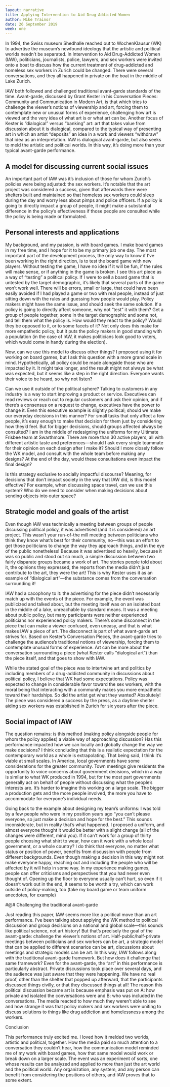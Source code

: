 ```yaml
---
layout: narrative
title: Applying Intervention to Aid Drug-Addicted Women
author: Mike Trainor
date: 26 September 2019
week: one
---
```


In 1994, the Swiss museum Shedhalle reached out to WochenKlausur (WK) to advertise the museum’s newfound ideology that the artistic and political worlds needn’t be separated.  In Intervention to Aid Drug-Addicted Women (IAW), politicians, journalists, police, lawyers, and sex workers were invited onto a boat to discuss how the current treatment of drug-addicted and homeless sex workers in Zurich could be changed.  There were several conversations, and they all happened in private on the boat in the middle of Lake Zurich.

IAW both followed and challenged traditional avant-garde standards of the time.  Avant-garde, discussed by Grant Kester in his Conversation Pieces: Community and Communication in Modern Art, is that which tries to challenge the viewer’s notions of viewership and art, forcing them to contemplate new or unusual forms of experience, challenging how art is viewed and the very idea of what art is or what art can be.  Another focus of Kester is “dialogical” versus “banking” art: art that takes value from discussion about it is dialogical, compared to the typical way of presenting art in which an artist “deposits” an idea in a work and viewers “withdraw” that idea as an interpretation.  IAW is dialogical avant-garde, but also seeks to meld the artistic and political worlds.  In this way, it’s doing more than your typical avant-garde performance.

## A model for discussing current social issues

An important part of IAW was it’s inclusion of those for whom Zurich’s policies were being adjusted: the sex workers.  It’s notable that the art project was considered a success, given that afterwards there were shelters built and maintained so that homeless sex workers could sleep during the day and worry less about pimps and police officers.  If a policy is going to directly impact a group of people, it might make a substantial difference in the policy’s effectiveness if those people are consulted while the policy is being made or formulated.

## Personal interests and applications

My background, and my passion, is with board games.  I make board games in my free time, and I hope for it to be my primary job one day.  The most important part of the development process, the only way to know if I’ve been working in the right direction, is to test the board game with new players.  Without testing the game, I have no idea if it will be fun, if the rules will make sense, or if anything in the game is broken.  I see this art piece as a way of “testing” a political policy.  If I were to sell a board game that is untested by the target demographic, it’s likely that several parts of the game won’t work well.  There will be errors, small or large, that could have been easily avoided if I had played a game or two with real people, instead of just sitting down with the rules and guessing how people would play.  Policy makers might have the same issue, and should seek the same solution.  If a policy is going to directly affect someone, why not “test” it with them?  Get a group of people together, some in the target demographic and some not, and tell them what the policy is.  How would they react to the policy?  Would they be opposed to it, or to some facets of it?  Not only does this make for more empathetic policy, but it puts the policy makers in good standing with a population (in the case of IAW, it makes politicians look good to voters, which would come in handy during the election).

Now, can we use this model to discuss other things?  I proposed using it for working on board games, but I ask this question with a more grand scale in mind.  Hypothetically, all policy could be made alongside those who are impacted by it.  It might take longer, and the result might not always be what was expected, but it seems like a step in the right direction.  Everyone wants their voice to be heard, so why not listen?

Can we use it outside of the political sphere?  Talking to customers in any industry is a way to start improving a product or service.  Executives can read reviews or reach out to regular customers and ask their opinion, and if there’s a consensus on a request to change, executives have the power to change it.  Even this executive example is slightly political; should we make our everyday decisions in this manner?  For small tasks that only affect a few people, it’s easy enough to make that decision for them just by considering how they’d feel.  But for bigger decisions, should groups affected always be consulted?  I am in the middle of redesigning the uniforms for my Ultimate Frisbee team at Swarthmore.  There are more than 30 active players, all with different artistic taste and preferences—should I ask every single teammate for their opinion on each design after I make it?  Should I more closely follow the WK model, and consult with the whole team before making any designs?  At the end of the day, would these consultations even impact the final design?

Is this strategy exclusive to socially impactful discourse?  Meaning, for decisions that don’t impact society in the way that IAW did, is this model effective?  For example, when discussing space travel, can we use this system?  Who do we need to consider when making decisions about sending objects into outer space?

## Strategic model and goals of the artist

Even though IAW was technically a meeting between groups of people discussing political policy, it was advertised (and it is considered) an art project.  This wasn’t your run-of-the mill meeting between politicians who think they know what’s best for their community, no—this was an effort to get those politicians to change the way they approach things, and in the eye of the public nonetheless!  Because it was advertised so heavily, because it was so public and stood out so much, a simple discussion between two fairly disparate groups became a work of art.  The stories people told about it, the opinions they expressed, the reports from the media didn’t just contribute to the art, they were the art!  This is why Kester uses it as an example of “dialogical art”—the substance comes from the conversation surrounding it!

IAW had a cacophony to it: the advertising for the piece didn’t necessarily match up with the events of the piece.  For example, the event was publicized and talked about, but the meeting itself was on an isolated boat in the middle of a lake, unreachable by standard means.  It was a meeting about public policy, but many participants were neither experienced politicians nor experienced policy makers.  There’s some disconnect in the piece that can make a viewer confused, even uneasy, and that is what makes IAW a piece of art.  The disconnect is part of what avant-garde art strives for.  Based on Kester’s Conversation Pieces, the avant-garde tries to challenge the audience’s traditional notions of viewership, forcing them to contemplate unusual forms of experience.  Art can be more about the conversation surrounding a piece (what Kester calls “dialogical art”) than the piece itself, and that goes to show with IAW.

While the stated goal of the piece was to intertwine art and politics by including members of a drug-addicted community in discussions about political policy, I believe that WK had some expectations.  Policy was expected to change in considerable favor toward the sex workers, with the moral being that interacting with a community makes you more empathetic toward their hardships.  So did the artist get what they wanted?  Absolutely!  The piece was considered a success by the press, as a daytime shelter aiding sex workers was established in Zurich for six years after the piece.

## Social impact of IAW

The question remains: is this method (making policy alongside people for whom the policy applies) a viable way of approaching discussion?  Has this performance impacted how we can locally and globally change the way we make decisions?  I think concluding that this is a realistic expectation for the contemporary world as a whole is extrapolating.  That being said, I think it’s viable at small scales.  In America, local governments have some considerations for the greater community.  Town meetings give residents the opportunity to voice concerns about government decisions, which in a way is similar to what WK produced in 1994, but for the most part governments generally act on behalf of people without discussing what the people’s interests are.  It’s harder to imagine this working on a large scale.  The bigger a production gets and the more people involved, the more you have to accommodate for everyone’s individual needs.

Going back to the example about designing my team’s uniforms: I was told by a few people who were in my position years ago “you can’t please everyone, so just make a decision and hope for the best.”  This sounds inconsiderate, but in reality that’s what happened.  I proposed a uniform, and almost everyone thought it would be better with a slight change (all of the changes were different, mind you).  If it can’t work for a group of thirty people choosing what shirt to wear, how can it work with a whole local government, or a whole country?  I do think that everyone, no matter what status or position of power, benefits from discussion with people from different backgrounds.  Even though making a decision in this way might not make everyone happy, reaching out and including the people who will be affected by it will help in some way.  In my experience making games, people can offer criticisms and perspectives that you had never even thought of.  Opening up the floor to everyone usually can’t hurt, so even if it doesn’t work out in the end, it seems to be worth a try, which can work outside of policy-making, too (take my board game or team uniform anecdotes, for example)

#@#  Challenging the traditional avant-garde

Just reading this paper, IAW seems more like a political move than an art performance.  I’ve been talking about applying the WK method to political discussion and group decisions on a national and global scale—this sounds like political science, not art history!  But that’s precisely the goal of the avant-garde: challenge the viewer’s notions of art.  Half-public/half-private meetings between politicians and sex workers can be art, a strategic model that can be applied to different scenarios can be art, discussions about meetings and strategic models can be art.  In this way, IAW follows along with the traditional avant-garde framework.  But how does it challenge that same framework?  Even for the avant-garde, the “art” in this performance is particularly abstract.  Private discussions took place over several days, and the audience was just aware that they were happening.  We have no real proof, other than the shelter that popped up afterward, that the participants discussed things civilly, or that they discussed things at all!  The reason this political discussion became art is because emphasis was put on A: how private and isolated the conversations were and B: who was included in the conversations.  The media reacted to how much they weren’t able to see and how strange it was that policy makers and sex workers were uniting to discuss solutions to things like drug addiction and homelessness among the workers.

Conclusion

This performance truly excited me.  I loved how it melded two worlds, artistic and political, together.  How the media paid so much attention to a conversation they couldn’t hear, how the communication model reminded me of my work with board games, how that same model would work or break down on a larger scale.  The event was an experiment of sorts, one whose results can be analyzed and applied to more than just the art world and the political world.  Any organization, any system, and any person can benefit from considering the positions of others, and IAW proves that to some extent.
